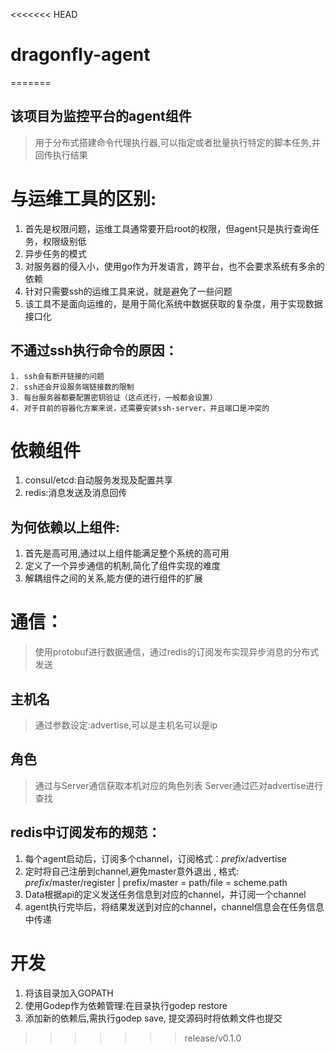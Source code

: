 <<<<<<< HEAD
# dragonfly-agent
=======
## 该项目为监控平台的agent组件
> 用于分布式搭建命令代理执行器,可以指定或者批量执行特定的脚本任务,并回传执行结果

#  与运维工具的区别:
1. 首先是权限问题，运维工具通常要开启root的权限，但agent只是执行查询任务，权限级别低
2. 异步任务的模式
3. 对服务器的侵入小，使用go作为开发语言，跨平台，也不会要求系统有多余的依赖
4. 针对只需要ssh的运维工具来说，就是避免了一些问题
5. 该工具不是面向运维的，是用于简化系统中数据获取的复杂度，用于实现数据接口化
## 不通过ssh执行命令的原因：
    1. ssh会有断开链接的问题
    2. ssh还会开设服务端链接数的限制
    3. 每台服务器都要配置密钥验证（这点还行，一般都会设置）
    4. 对于目前的容器化方案来说，还需要安装ssh-server，并且端口是冲突的

# 依赖组件
1. consul/etcd:自动服务发现及配置共享
2. redis:消息发送及消息回传
## 为何依赖以上组件:
1. 首先是高可用,通过以上组件能满足整个系统的高可用
2. 定义了一个异步通信的机制,简化了组件实现的难度
3. 解耦组件之间的关系,能方便的进行组件的扩展

# 通信：
> 使用protobuf进行数据通信，通过redis的订阅发布实现异步消息的分布式发送
## 主机名
> 通过参数设定:advertise,可以是主机名可以是ip
## 角色
> 通过与Server通信获取本机对应的角色列表
> Server通过匹对advertise进行查找
## redis中订阅发布的规范： 
1. 每个agent启动后，订阅多个channel，订阅格式：$prefix/$advertise
2. 定时将自己注册到channel,避免master意外退出 , 格式: $prefix/$master/register  | prefix/master  =  path/file  = scheme.path
3. Data根据api的定义发送任务信息到对应的channel，并订阅一个channel
4. agent执行完毕后，将结果发送到对应的channel，channel信息会在任务信息中传递

# 开发
1. 将该目录加入GOPATH
2. 使用Godep作为依赖管理:在目录执行godep restore
3. 添加新的依赖后,需执行godep save, 提交源码时将依赖文件也提交
>>>>>>> release/v0.1.0
